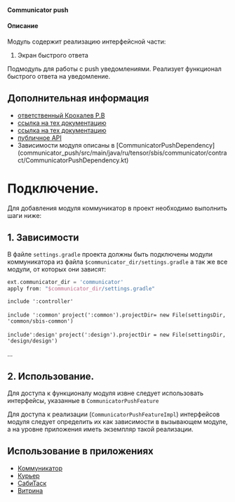 #### Communicator push

#### Описание
Модуль содержит реализацию интерфейсной части:
1) Экран быстрого ответа

Подмодуль для работы с push уведомлениями. Реализует функционал быстрого ответа на уведомление.

## Дополнительная информация

- [ответственный Крохалев Р.В](https://online.sbis.ru/person/420fa93c-fd36-4081-b974-038c28749265)
- [ссылка на тех документацию](https://online.sbis.ru/shared/disk/26577907-852b-4c0a-92b2-c34f003a71ed)
- [ссылка на тех документацию](https://online.sbis.ru/shared/disk/df217e22-4927-4a1c-b74a-7a1c6d494b83)
- [публичное API](https://online.sbis.ru/shared/disk/9668b93e-44dd-4fff-a9eb-d01c4eb5b4a9)
- Зависимости модуля описаны в [CommunicatorPushDependency] (сommunicator_push/src/main/java/ru/tensor/sbis/communicator/contract/CommunicatorPushDependency.kt)

# Подключение.

Для добавления модуля коммуникатор в проект необходимо выполнить шаги ниже:

## 1. Зависимости
В файле `settings.gradle` проекта должны быть подключены модули коммуникатора из 
файла `$communicator_dir/settings.gradle` а так же все модули, от которых они зависят:

``` groovy
ext.communicator_dir = 'communicator'
apply from: "$communicator_dir/settings.gradle"
```

`include ':controller'`

`include ':common'`
`project(':common').projectDir= new File(settingsDir, 'common/sbis-common')`

`include':design'`
`project(':design').projectDir = new File(settingsDir, 'design/design')`

...

## 2. Использование.
Для доступа к функционалу модуля извне следует использовать интерфейсы, указанные в `CommunicatorPushFeature`

Для доступа к реализации (`CommunicatorPushFeatureImpl`) интерфейсов модуля следует определить их как зависимости в вызывающем модуле, а на уровне приложения иметь экземпляр такой реализации.

## Использование в приложениях
- [Коммуникатор](https://git.sbis.ru/mobileworkspace/apps/droid/communicator)
- [Курьер](https://git.sbis.ru/mobileworkspace/apps/droid/courier)
- [СабиТаск](https://git.sbis.ru/mobileworkspace/apps/droid/saby-tasks)
- [Витрина](https://git.sbis.ru/mobileworkspace/apps/droid/sabyget)
